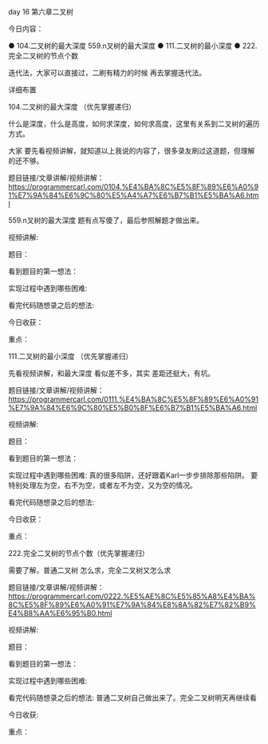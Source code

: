 day 16 第六章二叉树 

今日内容： 

● 104.二叉树的最大深度  559.n叉树的最大深度
● 111.二叉树的最小深度
● 222.完全二叉树的节点个数

迭代法，大家可以直接过，二刷有精力的时候 再去掌握迭代法。

 详细布置 

 104.二叉树的最大深度 （优先掌握递归）

什么是深度，什么是高度，如何求深度，如何求高度，这里有关系到二叉树的遍历方式。

大家 要先看视频讲解，就知道以上我说的内容了，很多录友刷过这道题，但理解的还不够。

题目链接/文章讲解/视频讲解： https://programmercarl.com/0104.%E4%BA%8C%E5%8F%89%E6%A0%91%E7%9A%84%E6%9C%80%E5%A4%A7%E6%B7%B1%E5%BA%A6.html  

559.n叉树的最大深度 题有点写傻了，最后参照解题才做出来。

视频讲解:

题目：

看到题目的第一想法： 

实现过程中遇到哪些困难: 

看完代码随想录之后的想法: 

今日收获：

重点：

 111.二叉树的最小深度 （优先掌握递归）

先看视频讲解，和最大深度 看似差不多，其实 差距还挺大，有坑。

题目链接/文章讲解/视频讲解：https://programmercarl.com/0111.%E4%BA%8C%E5%8F%89%E6%A0%91%E7%9A%84%E6%9C%80%E5%B0%8F%E6%B7%B1%E5%BA%A6.html 



视频讲解:

题目：

看到题目的第一想法： 

实现过程中遇到哪些困难: 真的很多陷阱，还好跟着Karl一步步排除那些陷阱。 要特别处理左为空，右不为空，或者左不为空，又为空的情况。

看完代码随想录之后的想法: 

今日收获：

重点：


 222.完全二叉树的节点个数（优先掌握递归）

需要了解，普通二叉树 怎么求，完全二叉树又怎么求

题目链接/文章讲解/视频讲解：https://programmercarl.com/0222.%E5%AE%8C%E5%85%A8%E4%BA%8C%E5%8F%89%E6%A0%91%E7%9A%84%E8%8A%82%E7%82%B9%E4%B8%AA%E6%95%B0.html  



视频讲解:

题目：

看到题目的第一想法： 

实现过程中遇到哪些困难:

看完代码随想录之后的想法:  普通二叉树自己做出来了。完全二叉树明天再继续看

今日收获:

重点：

